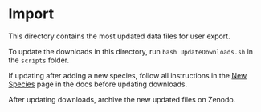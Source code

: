 # Import
This directory contains the most updated data files for user export.

To update the downloads in this directory, run `bash UpdateDownloads.sh` in the `scripts` folder.

If updating after adding a new species, follow all instructions in the [New Species](https://reed-compbio.github.io/protein-weaver/new-species/) page in the docs before updating downloads.

After updating downloads, archive the new updated files on Zenodo.